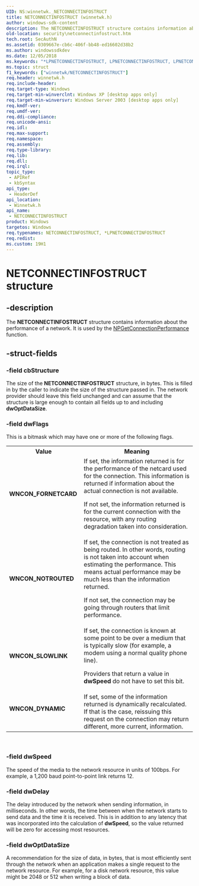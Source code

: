 ```yaml
---
UID: NS:winnetwk._NETCONNECTINFOSTRUCT
title: NETCONNECTINFOSTRUCT (winnetwk.h)
author: windows-sdk-content
description: The NETCONNECTINFOSTRUCT structure contains information about the performance of a network. It is used by the NPGetConnectionPerformance function.
old-location: security\netconnectinfostruct.htm
tech.root: SecAuthN
ms.assetid: 0309667e-cb6c-406f-bb48-ed16602d38b2
ms.author: windowssdkdev
ms.date: 12/05/2018
ms.keywords: "*LPNETCONNECTINFOSTRUCT, LPNETCONNECTINFOSTRUCT, LPNETCONNECTINFOSTRUCT structure pointer [Security], NETCONNECTINFOSTRUCT, NETCONNECTINFOSTRUCT structure [Security], WNCON_DYNAMIC, WNCON_FORNETCARD, WNCON_NOTROUTED, WNCON_SLOWLINK, _mnp_netconnectinfostruct, security.netconnectinfostruct, winnetwk/LPNETCONNECTINFOSTRUCT, winnetwk/NETCONNECTINFOSTRUCT"
ms.topic: struct
f1_keywords: ["winnetwk/NETCONNECTINFOSTRUCT"]
req.header: winnetwk.h
req.include-header: 
req.target-type: Windows
req.target-min-winverclnt: Windows XP [desktop apps only]
req.target-min-winversvr: Windows Server 2003 [desktop apps only]
req.kmdf-ver: 
req.umdf-ver: 
req.ddi-compliance: 
req.unicode-ansi: 
req.idl: 
req.max-support: 
req.namespace: 
req.assembly: 
req.type-library: 
req.lib: 
req.dll: 
req.irql: 
topic_type:
 - APIRef
 - kbSyntax
api_type:
 - HeaderDef
api_location:
 - Winnetwk.h
api_name:
 - NETCONNECTINFOSTRUCT
product: Windows
targetos: Windows
req.typenames: NETCONNECTINFOSTRUCT, *LPNETCONNECTINFOSTRUCT
req.redist: 
ms.custom: 19H1
---
```


# NETCONNECTINFOSTRUCT structure


## -description


The <b>NETCONNECTINFOSTRUCT</b> structure contains information about the performance of a network. It is used by the 
<a href="https://docs.microsoft.com/windows/desktop/api/npapi/nf-npapi-npgetconnectionperformance">NPGetConnectionPerformance</a> function.


## -struct-fields




### -field cbStructure

The size of the <b>NETCONNECTINFOSTRUCT</b> structure, in bytes. This is filled in by the caller to indicate the size of the structure passed in. The network provider should leave this field unchanged and can assume that the structure is large enough to contain all fields up to and including <b>dwOptDataSize</b>.


### -field dwFlags

This is a bitmask which may have one or more of the following flags.

<table>
<tr>
<th>Value</th>
<th>Meaning</th>
</tr>
<tr>
<td width="40%"><a id="WNCON_FORNETCARD"></a><a id="wncon_fornetcard"></a><dl>
<dt><b>WNCON_FORNETCARD</b></dt>
</dl>
</td>
<td width="60%">
If set, the information returned is for the performance of the netcard used for the connection. This information is returned if information about the actual connection is not available. 




If not set, the information returned is for the current connection with the resource, with any routing degradation taken into consideration.

</td>
</tr>
<tr>
<td width="40%"><a id="WNCON_NOTROUTED"></a><a id="wncon_notrouted"></a><dl>
<dt><b>WNCON_NOTROUTED</b></dt>
</dl>
</td>
<td width="60%">
If set, the connection is not treated as being routed. In other words, routing is not taken into account when estimating the performance. This means actual performance may be much less than the information returned. 




If not set, the connection may be going through routers that limit performance.

</td>
</tr>
<tr>
<td width="40%"><a id="WNCON_SLOWLINK"></a><a id="wncon_slowlink"></a><dl>
<dt><b>WNCON_SLOWLINK</b></dt>
</dl>
</td>
<td width="60%">
If set, the connection is known at some point to be over a medium that is typically slow (for example, a modem using a normal quality phone line). 




Providers that return a value in <b>dwSpeed</b> do not have to set this bit.

</td>
</tr>
<tr>
<td width="40%"><a id="WNCON_DYNAMIC"></a><a id="wncon_dynamic"></a><dl>
<dt><b>WNCON_DYNAMIC</b></dt>
</dl>
</td>
<td width="60%">
If set, some of the information returned is dynamically recalculated. If that is the case, reissuing this request on the connection may return different, more current, information.

</td>
</tr>
</table>
 


### -field dwSpeed

The speed of the media to the network resource in units of 100bps. For example, a 1,200 baud point-to-point link returns 12.


### -field dwDelay

The delay introduced by the network when sending information, in milliseconds. In other words, the time between when the network starts to send data and the time it is received. This is in addition to any latency that was incorporated into the calculation of <b>dwSpeed</b>, so the value returned will be zero for accessing most resources.


### -field dwOptDataSize

A recommendation for the size of data, in bytes, that is most efficiently sent through the network when an application makes a single request to the network resource. For example, for a disk network resource, this value might be 2048 or 512 when writing a block of data.

